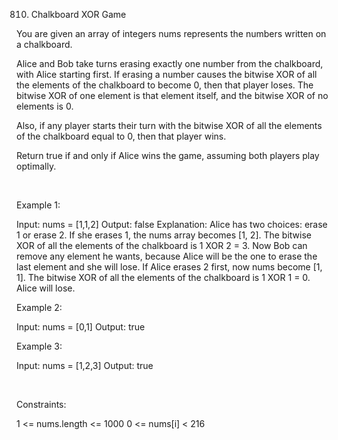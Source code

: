 810. Chalkboard XOR Game

You are given an array of integers nums represents the numbers written on a chalkboard.

Alice and Bob take turns erasing exactly one number from the chalkboard, with Alice starting first. If erasing a number causes the bitwise XOR of all the elements of the chalkboard to become 0, then that player loses. The bitwise XOR of one element is that element itself, and the bitwise XOR of no elements is 0.

Also, if any player starts their turn with the bitwise XOR of all the elements of the chalkboard equal to 0, then that player wins.

Return true if and only if Alice wins the game, assuming both players play optimally.

 

Example 1:

Input: nums = [1,1,2]
Output: false
Explanation: 
Alice has two choices: erase 1 or erase 2. 
If she erases 1, the nums array becomes [1, 2]. The bitwise XOR of all the elements of the chalkboard is 1 XOR 2 = 3. Now Bob can remove any element he wants, because Alice will be the one to erase the last element and she will lose. 
If Alice erases 2 first, now nums become [1, 1]. The bitwise XOR of all the elements of the chalkboard is 1 XOR 1 = 0. Alice will lose.


Example 2:

Input: nums = [0,1]
Output: true


Example 3:

Input: nums = [1,2,3]
Output: true


 

Constraints:

1 <= nums.length <= 1000
0 <= nums[i] < 216